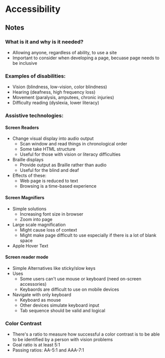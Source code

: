 # Accessibility
## Notes
### What is it and why is it needed?
- Allowing anyone, regardless of ability, to use a site
- Important to consider when developing a page, becuase page  needs to be inclusive
### Examples of disabilities:
- Vision (blindness, low-vision, color blindness)
- Hearing (deafness, high frequency loss)
- Movement (paralysis, amputees, chronic injuries)
- Difficulty reading (dyslexia, lower literacy)
### Assistive technologies:
#### Screen Readers
- Change visual display into audio output 
    - Scan window and read things in chronological order
    - Some take HTML structure
    - Useful for those with vision or literacy difficulties
- Braille displays
    - Provide output as Braille rather than audio
    - Useful for the blind and deaf
- Effects of these:
    - Web page is reduced to text
    - Browsing is a time-based experience

#### Screen Magnifiers
- Simple solutions
    - Increasing font size in browser
    - Zoom into page
- Large scale magnification
    - Might cause loss of context
    - Might make page difficult to use especially if there is a lot of blank space
- Apple Hover Text
#### Screen reader mode
- Simple Alternatives like sticky/slow keys
- Uses
    - Some users can't use mouse or keyboard (need on-screen accessories)
    - Keybaords are difficult to use on mobile devices
 - Navigate with only keyboard
    - Keyboard as mouse
    - Other devices simulate keyboard input
    - Tab sequence should be valid and logical

### Color Contrast
- There's a ratio to measure how successful a color contrast is to be able to be identified by a person with vision problems
- Goal ratio is at least 5:1
- Passing ratios: AA-5:1 and AAA-7:1

